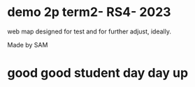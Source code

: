 # demo 2p term2- RS4- 2023

web map designed for test and for further adjust, ideally.

Made by SAM

# good good student day day up
